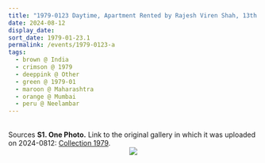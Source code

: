 ```yaml
---
title: "1979-0123 Daytime, Apartment Rented by Rajesh Viren Shah, 13th Floor, Neelambar, Pedder Road, Mumbai, Maharashtra, India"
date: 2024-08-12
display_date: 
sort_date: 1979-01-23.1
permalink: /events/1979-0123-a
tags:
  - brown @ India
  - crimson @ 1979
  - deeppink @ Other
  - green @ 1979-01
  - maroon @ Maharashtra
  - orange @ Mumbai
  - peru @ Neelambar
---
```


<br>

<wave-list>
  <list-title color="DarkSeaGreen" width="40">Sources</list-title>
  <list-item color="BlanchedAlmond"  width="280"><b>S1. One Photo.</b> Link to the original gallery in which it was uploaded on 2024-0812: <a href="https://eternalmoments.smugmug.com/Collections/Patricia-Proenza-Collection/1979/">Collection 1979</a>.</list-item>
</wave-list>

<div style="text-align: center"><img src="https://pub-bcc3cbe9b1e94ba1ac28915f7a3900fa.r2.dev/1979-0123_Daytime_Apartment_Rented_by_Rajesh_Viren_Shah_13th_Floor_Neelambar_Pedder_Road_Mumbai_Maharashtra_India_01_(Photo_credit_Patricia_Proenza).jpg" /></div>